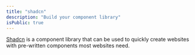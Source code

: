 ```yaml
---
title: "shadcn"
description: "Build your component library"
isPublic: true
---
```


[Shadcn](https://ui.shadcn.com/) is a component library that can be used to
quickly create websites with pre-written components most websites need.
